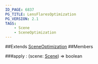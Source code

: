 ```yaml
---
ID_PAGE: 6837
PG_TITLE: LensFlaresOptimization
PG_VERSION: 2.1
TAGS:
    - Scene
    - SceneOptimization
---
```




##Extends
 [SceneOptimization](page.php?p=6832)
##Members

###apply : (scene: [Scene](page.php?p=6662)) =&gt; boolean



